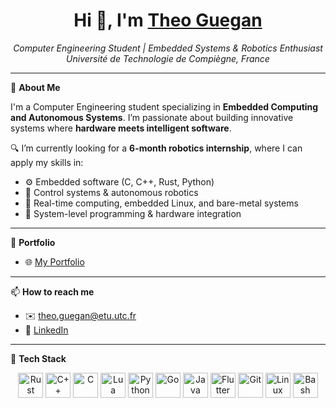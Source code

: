 <h1 align="center">Hi 👋, I'm <a href="https://theguega.github.io/dioxus-portfolio/">Theo Guegan</a></h1>

<p align="center">
  <i>Computer Engineering Student | Embedded Systems & Robotics Enthusiast</i><br>
  <i>Université de Technologie de Compiègne, France</i>
</p>

---

🎯 **About Me**

I'm a Computer Engineering student specializing in **Embedded Computing and Autonomous Systems**. I’m passionate about building innovative systems where **hardware meets intelligent software**.

🔍 I’m currently looking for a **6-month robotics internship**, where I can apply my skills in:
- ⚙️ Embedded software (C, C++, Rust, Python)
- 🤖 Control systems & autonomous robotics
- 🧠 Real-time computing, embedded Linux, and bare-metal systems
- 🔧 System-level programming & hardware integration

---

📁 **Portfolio**

- 🌐 <a href="https://theguega.github.io/dioxus-portfolio/">My Portfolio</a>

---

📫 **How to reach me**

- ✉️ theo.guegan@etu.utc.fr  
- 💼 [LinkedIn](https://www.linkedin.com/in/guegan-theo)

---

🧰 **Tech Stack**

<p align="center">
  <img src="https://cdn.jsdelivr.net/gh/devicons/devicon@latest/icons/rust/rust-original.svg" height="40" alt="Rust"/>
  <img src="https://cdn.jsdelivr.net/gh/devicons/devicon/icons/cplusplus/cplusplus-plain.svg" height="40" alt="C++"/>
  <img src="https://cdn.jsdelivr.net/gh/devicons/devicon/icons/c/c-plain.svg" height="40" alt="C"/>
  <img src="https://cdn.jsdelivr.net/gh/devicons/devicon/icons/lua/lua-plain.svg" height="40" alt="Lua"/>
  <img src="https://cdn.jsdelivr.net/gh/devicons/devicon/icons/python/python-original.svg" height="40" alt="Python"/>
  <img src="https://cdn.jsdelivr.net/gh/devicons/devicon/icons/go/go-original.svg" height="40" alt="Go"/>
  <img src="https://cdn.jsdelivr.net/gh/devicons/devicon/icons/java/java-original.svg" height="40" alt="Java"/>
  <img src="https://cdn.jsdelivr.net/gh/devicons/devicon/icons/flutter/flutter-original.svg" height="40" alt="Flutter"/>
  <img src="https://cdn.jsdelivr.net/gh/devicons/devicon/icons/git/git-original.svg" height="40" alt="Git"/>
  <img src="https://cdn.jsdelivr.net/gh/devicons/devicon/icons/linux/linux-original.svg" height="40" alt="Linux"/>
  <img src="https://cdn.jsdelivr.net/gh/devicons/devicon/icons/bash/bash-original.svg" height="40" alt="Bash"/>
</p>

